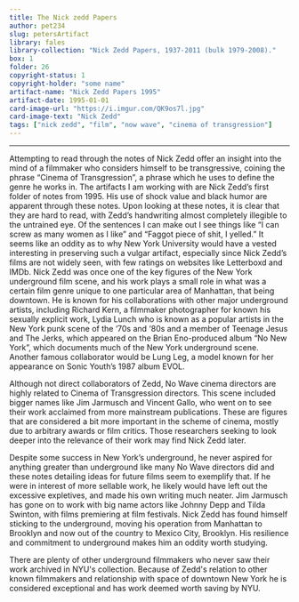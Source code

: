 ```yaml
---
title: The Nick zedd Papers
author: pet234
slug: petersArtifact
library: fales
library-collection: "Nick Zedd Papers, 1937-2011 (bulk 1979-2008)."
box: 1
folder: 26
copyright-status: 1
copyright-holder: "some name"
artifact-name: "Nick Zedd Papers 1995"
artifact-date: 1995-01-01
card-image-url: "https://i.imgur.com/QK9os7l.jpg"
card-image-text: "Nick Zedd"
tags: ["nick zedd", "film", "now wave", "cinema of transgression"]
---
```


---

Attempting to read through the notes of Nick Zedd offer an insight into the mind of a filmmaker who considers himself to be transgressive, coining the phrase “Cinema of Transgression”, a phrase which he uses to define the genre he works in. The artifacts I am working with are Nick Zedd’s first folder of notes from 1995. His use of shock value and black humor are apparent through these notes.
Upon looking at these notes, it is clear that they are hard to read, with Zedd’s handwriting almost completely illegible to the untrained eye. Of the sentences I can make out I see things like “I can screw as many women as I like” and “Faggot piece of shit, I yelled.” It seems like an oddity as to why New York University would have a vested interesting in preserving such a vulgar artifact, especially since Nick Zedd’s films are not widely seen, with few ratings on websites like Letterboxd and IMDb. Nick Zedd was once one of the key figures of the New York underground film scene, and his work plays a small role in what was a certain film genre unique to one particular area of Manhattan, that being downtown.  He is known for his collaborations with other major underground artists, including Richard Kern, a filmmaker photographer for known his sexually explicit work, Lydia Lunch who is known as a popular artists in the New York punk scene of the ‘70s and ‘80s and a member of Teenage Jesus and The Jerks, which appeared on the Brian Eno-produced album “No New York”, which documents much of the New York underground scene. Another famous collaborator would be Lung Leg, a model known for her appearance on Sonic Youth’s 1987 album EVOL.

Although not direct collaborators of Zedd, No Wave cinema directors are highly related to Cinema of Transgression directors. This scene included bigger names like Jim Jarmusch and Vincent Gallo, who went on to see their work acclaimed from more mainstream publications. These are figures that are considered a bit more important in the scheme of cinema, mostly due to arbitrary awards or film critics. Those researchers seeking to look deeper into the relevance of their work may find Nick Zedd later.

Despite some success in New York’s underground, he never aspired for anything greater than underground like many No Wave directors did and these notes detailing ideas for future films seem to exemplify that. If he were in interest of more sellable work, he likely would have left out the excessive expletives, and made his own writing much neater. Jim Jarmusch has gone on to work with big name actors like Johnny Depp and Tilda Swinton, with films premiering at film festivals. Nick Zedd has found himself sticking to the underground, moving his operation from Manhattan to Brooklyn and now out of the country to Mexico City, Brooklyn. His resilience and commitment to underground makes him an oddity worth studying.

There are plenty of other underground filmmakers who never saw their work archived in NYU's collection. Because of Zedd's relation to other known filmmakers and relationship with space of downtown New York he is considered exceptional and has work deemed worth saving by NYU.
